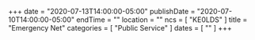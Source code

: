 +++
date = "2020-07-13T14:00:00-05:00"
publishDate = "2020-07-10T14:00:00-05:00"
endTime = ""
location = ""
ncs = [ "KE0LDS" ]
title = "Emergency Net"
categories = [ "Public Service" ]
dates = [ "" ]
+++
